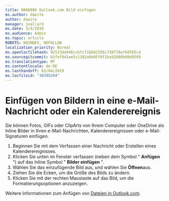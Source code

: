 ```yaml
---
title: 8000086 Outlook.com Bild einfügen
ms.author: daeite
author: daeite
manager: joallard
ms.date: 3/4/2019
ms.audience: Admin
ms.topic: article
ROBOTS: NOINDEX, NOFOLLOW
localization_priority: Normal
ms.openlocfilehash: 92513dd446ccbfcf1bb02356c738f39af6d565c4
ms.sourcegitcommit: b1fef941ee5c1392a6b05f6f1ba92080b99d8589
ms.translationtype: MT
ms.contentlocale: de-DE
ms.lasthandoff: 03/04/2019
ms.locfileid: "30395594"
---
```

# <a name="insert-pictures-in-an-email-message-or-calendar-event"></a>Einfügen von Bildern in eine e-Mail-Nachricht oder ein Kalenderereignis

Sie können Fotos, GIFs oder ClipArts von Ihrem Computer oder OneDrive als Inline Bilder in Ihren e-Mail-Nachrichten, Kalenderereignissen oder e-Mail-Signaturen einfügen.

1. Beginnen Sie mit dem Verfassen einer Nachricht oder Erstellen eines Kalenderereignisses.
2. Klicken Sie unten im Fenster verfassen (neben dem Symbol " **Anfügen** ") auf das Inline Symbol " **Bilder einfügen** ".
3. Wählen Sie das einzufügende Bild aus, und wählen Sie **Öffnen**aus.
4. Ziehen Sie die Ecken, um die Größe des Bilds zu ändern.
5. Klicken Sie mit der rechten Maustaste auf das Bild, um die Formatierungsoptionen anzuzeigen.

Weitere Informationen zum Anfügen von [Dateien in Outlook.com](https://support.office.com/article/8d7c1ea7-4e5f-44ce-bb6e-c5fcc92ba9ab).